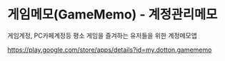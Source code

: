 # 게임메모(GameMemo) - 계정관리메모

게임계정, PC카페계정등 평소 게임을 즐겨하는 유저들을 위한 계정메모앱

https://play.google.com/store/apps/details?id=my.dotton.gamememo
